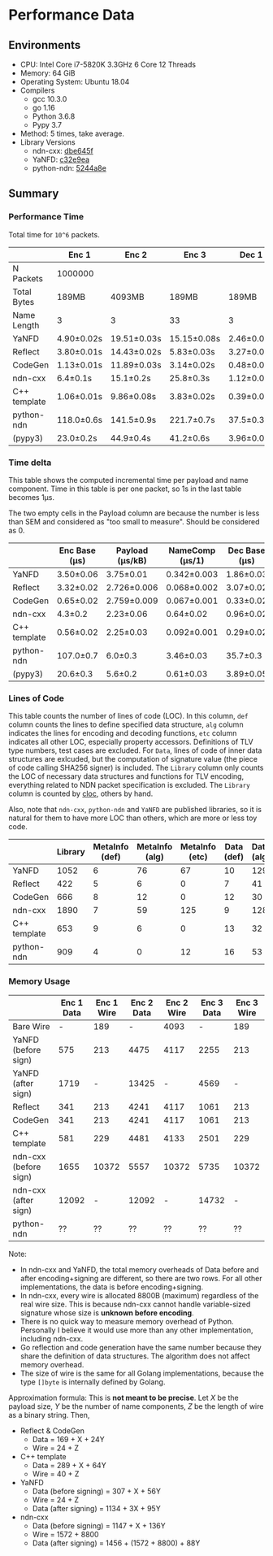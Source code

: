 Performance Data
================

Environments
------------

- CPU: Intel Core i7-5820K 3.3GHz 6 Core 12 Threads
- Memory: 64 GiB
- Operating System: Ubuntu 18.04
- Compilers
  - gcc 10.3.0
  - go 1.16
  - Python 3.6.8
  - Pypy 3.7
- Method: 5 times, take average.
- Library Versions
  - ndn-cxx: [dbe645f](https://github.com/named-data/ndn-cxx/commit/dbe645f879e6906945a07935b5da344f8801afd4)
  - YaNFD: [c32e9ea](https://github.com/zjkmxy/YaNFD/commit/c32e9ea87b2f8d8805d5299b3347f5e498020260)
  - python-ndn: [5244a8e](https://github.com/named-data/python-ndn/commit/5244a8e2d4f0a1e6a0562683960cf3d36f83add9)

Summary
-------

### Performance Time

Total time for `10^6` packets.

|              | Enc 1       | Enc 2       | Enc 3       | Dec 1      | Dec 2      | Dec 3       |
|--------------|-------------|-------------|-------------|------------|------------|-------------|
| N Packets    |     1000000 |             |             |            |            |             |
| Total Bytes  |       189MB |      4093MB |       189MB |      189MB |     4093MB |       189MB |
| Name Length  |           3 |           3 |          33 |          3 |          3 |          33 |
| YaNFD        |  4.90±0.02s | 19.51±0.03s | 15.15±0.08s | 2.46±0.02s | 2.61±0.08s |    8.4±0.2s |
| Reflect      |  3.80±0.01s | 14.43±0.02s |  5.83±0.03s | 3.27±0.01s | 3.24±0.01s |  4.99±0.02s |
| CodeGen      |  1.13±0.01s | 11.89±0.03s |  3.14±0.02s | 0.48±0.01s | 0.56±0.01s |  1.93±0.02s |
| ndn-cxx      |    6.4±0.1s |   15.1±0.2s |   25.8±0.3s | 1.12±0.01s | 1.13±0.01s |  2.68±0.02s |
| C++ template |  1.06±0.01s |  9.86±0.08s |  3.83±0.02s | 0.39±0.01s | 0.47±0.01s |  1.33±0.01s |
| python-ndn   |  118.0±0.6s |  141.5±0.9s |  221.7±0.7s |  37.5±0.3s |  39.7±0.2s |   54.7±0.3s |
| (pypy3)      |   23.0±0.2s |   44.9±0.4s |   41.2±0.6s | 3.96±0.04s | 4.02±0.04s |  4.61±0.02s |

### Time delta

This table shows the computed incremental time per payload and name component.
Time in this table is per one packet, so 1s in the last table becomes 1μs.

The two empty cells in the Payload column are because the number is less than SEM and considered as "too small to measure".
Should be considered as 0.

|              | Enc Base (μs) | Payload (μs/kB) | NameComp (μs/1) | Dec Base (μs) | Payload (μs/kB) | NameComp (μs/1) |
|--------------|---------------|-----------------|-----------------|---------------|-----------------|-----------------|
| YaNFD        |     3.50±0.06 |       3.75±0.01 |     0.342±0.003 |     1.86±0.03 |       0.04±0.03 |     0.198±0.007 |
| Reflect      |     3.32±0.02 |     2.726±0.006 |     0.068±0.002 |     3.07±0.02 |          ±0.004 |     0.057±0.001 |
| CodeGen      |     0.65±0.02 |     2.759±0.009 |     0.067±0.001 |     0.33±0.02 |     0.021±0.004 |     0.048±0.001 |
| ndn-cxx      |       4.3±0.2 |       2.23±0.06 |       0.64±0.02 |     0.96±0.02 |          ±0.004 |     0.052±0.001 |
| C++ template |     0.56±0.02 |       2.25±0.03 |     0.092±0.001 |     0.29±0.02 |     0.021±0.004 |     0.031±0.001 |
| python-ndn   |     107.0±0.7 |         6.0±0.3 |       3.46±0.03 |      35.7±0.3 |         0.6±0.1 |       0.57±0.02 |
| (pypy3)      |      20.6±0.3 |         5.6±0.2 |       0.61±0.03 |     3.89±0.05 |       0.02±0.02 |     0.022±0.001 |

### Lines of Code

This table counts the number of lines of code (LOC).
In this column, `def` column counts the lines to define specified data structure,
`alg` column indicates the lines for encoding and decoding functions,
`etc` column indicates all other LOC, especially property accessors.
Definitions of TLV type numbers, test cases are excluded.
For `Data`, lines of code of inner data structures are exlcuded, but the computation of signature value (the piece of code calling SHA256 signer) is included.
The `Library` column only counts the LOC of necessary data structures and functions for TLV encoding,
everything related to NDN packet specification is excluded.
The `Library` column is counted by [cloc](https://github.com/AlDanial/cloc), others by hand.

Also, note that `ndn-cxx`, `python-ndn` and `YaNFD` are published libraries,
so it is natural for them to have more LOC than others, which are more or less toy code.

|              | Library | MetaInfo (def) | MetaInfo (alg) | MetaInfo (etc) | Data (def) | Data (alg) | Data (etc) |
|--------------|---------|----------------|----------------|----------------|------------|------------|------------|
| YaNFD        |    1052 |              6 |             76 |             67 |         10 |        129 |         98 |
| Reflect      |     422 |              5 |              6 |              0 |          7 |         41 |          0 |
| CodeGen      |     666 |              8 |             12 |              0 |         12 |         30 |          0 |
| ndn-cxx      |    1890 |              7 |             59 |            125 |          9 |        128 |        427 |
| C++ template |     653 |              9 |              6 |              0 |         13 |         32 |          0 |
| python-ndn   |     909 |              4 |              0 |             12 |         16 |         53 |         11 |


### Memory Usage

|                       | Enc 1 Data | Enc 1 Wire | Enc 2 Data | Enc 2 Wire | Enc 3 Data | Enc 3 Wire |
|-----------------------|------------|------------|------------|------------|------------|------------|
| Bare Wire             |          - |        189 |          - |       4093 |          - |        189 |
| YaNFD (before sign)   |        575 |        213 |       4475 |       4117 |       2255 |        213 |
| YaNFD (after sign)    |       1719 |          - |      13425 |          - |       4569 |          - |
| Reflect               |        341 |        213 |       4241 |       4117 |       1061 |        213 |
| CodeGen               |        341 |        213 |       4241 |       4117 |       1061 |        213 |
| C++ template          |        581 |        229 |       4481 |       4133 |       2501 |        229 |
| ndn-cxx (before sign) |       1655 |      10372 |       5557 |      10372 |       5735 |      10372 |
| ndn-cxx (after sign)  |      12092 |          - |      12092 |          - |      14732 |          - |
| python-ndn            |         ?? |         ?? |         ?? |         ?? |         ?? |         ?? |

Note:
- In ndn-cxx and YaNFD, the total memory overheads of Data before and after encoding+signing are different,
  so there are two rows.
  For all other implementations, the data is before encoding+signing.
- In ndn-cxx, every wire is allocated 8800B (maximum) regardless of the real wire size.
  This is because ndn-cxx cannot handle variable-sized signature whose size is **unknown before encoding**.
- There is no quick way to measure memory overhead of Python.
  Personally I believe it would use more than any other implementation, including ndn-cxx.
- Go reflection and code generation have the same number because they share the definition of data structures.
  The algorithm does not affect memory overhead.
- The size of wire is the same for all Golang implementations, because the type `[]byte` is internally defined by Golang.

Approximation formula:
This is **not meant to be precise**.
Let *X* be the payload size, *Y* be the number of name components, *Z* be the length of wire as a binary string.
Then,
- Reflect & CodeGen
  - Data = 169 + X + 24Y
  - Wire = 24 + Z
- C++ template
  - Data = 289 + X + 64Y
  - Wire = 40 + Z
- YaNFD
  - Data (before signing) = 307 + X + 56Y
  - Wire = 24 + Z
  - Data (after signing) = 1134 + 3X + 95Y
- ndn-cxx
  - Data (before signing) = 1147 + X + 136Y
  - Wire = 1572 + 8800
  - Data (after signing) = 1456 + (1572 + 8800) + 88Y
